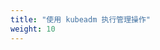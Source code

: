 ```yaml
---
title: "使用 kubeadm 执行管理操作"
weight: 10
---
```


<!--
---
title: "Administration with kubeadm"
weight: 10
---
-->
